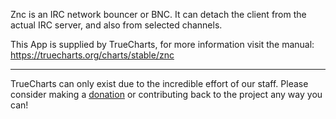 Znc is an IRC network bouncer or BNC. It can detach the client from the actual IRC server, and also from selected channels.

This App is supplied by TrueCharts, for more information visit the manual: https://truecharts.org/charts/stable/znc

---

TrueCharts can only exist due to the incredible effort of our staff.
Please consider making a [donation](https://truecharts.org/docs/about/sponsor) or contributing back to the project any way you can!
